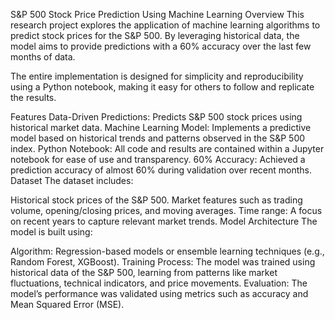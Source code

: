 S&P 500 Stock Price Prediction Using Machine Learning
Overview
This research project explores the application of machine learning algorithms to predict stock prices for the S&P 500. By leveraging historical data, the model aims to provide predictions with a 60% accuracy over the last few months of data.

The entire implementation is designed for simplicity and reproducibility using a Python notebook, making it easy for others to follow and replicate the results.

Features
Data-Driven Predictions: Predicts S&P 500 stock prices using historical market data.
Machine Learning Model: Implements a predictive model based on historical trends and patterns observed in the S&P 500 index.
Python Notebook: All code and results are contained within a Jupyter notebook for ease of use and transparency.
60% Accuracy: Achieved a prediction accuracy of almost 60% during validation over recent months.
Dataset
The dataset includes:

Historical stock prices of the S&P 500.
Market features such as trading volume, opening/closing prices, and moving averages.
Time range: A focus on recent years to capture relevant market trends.
Model Architecture
The model is built using:

Algorithm: Regression-based models or ensemble learning techniques (e.g., Random Forest, XGBoost).
Training Process: The model was trained using historical data of the S&P 500, learning from patterns like market fluctuations, technical indicators, and price movements.
Evaluation: The model’s performance was validated using metrics such as accuracy and Mean Squared Error (MSE).
